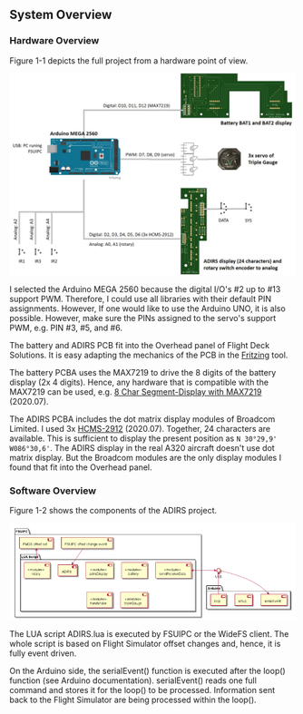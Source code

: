 ## System Overview

### Hardware Overview

Figure 1-1 depicts the full project from a hardware point of view.

![Fig. 1-1 System Overview](images/overview.jpg)

I selected the Arduino MEGA 2560 because the digital I/O's #2 up to #13 support PWM. Therefore, I could use all 
libraries with their default PIN assignments. However, If one would like to use the Arduino UNO, it  is also possible. 
However, make sure the PINs assigned to the servo's support PWM, e.g. PIN #3, #5, and #6.

The battery and ADIRS PCB fit into the Overhead panel of Flight Deck Solutions. It is easy adapting the mechanics of the 
PCB in the [Fritzing](https://fritzing.org/) tool.

The battery PCBA uses the MAX7219 to drive the 8 digits of the battery display (2x 4 digits). Hence, any hardware that 
is compatible with the MAX7219 can be used, e.g. 
[8 Char Segment-Display with MAX7219](https://www.play-zone.ch/en/8-zeichen-segment-display-mit-max7219.html?___from_store=de) 
(2020.07).

The ADIRS PCBA includes the dot matrix display modules of Broadcom Limited. I used 3x 
[HCMS-2912](https://www.digikey.ch/product-detail/en/broadcom-limited/HCMS-2912/516-1174-5-ND/637438) (2020.07). 
Together, 24 characters are available. This is sufficient to display the present position as ` N 30°29,9'  W086°30,6' `. 
The ADIRS display in the real A320 aircraft doesn't use dot matrix display. But the Broadcom modules are the only 
display modules I found that fit into the Overhead panel. 

### Software Overview

Figure 1-2 shows the components of the ADIRS project.

![Fig. 1-2 Software Overview](images/softwareOverview.png)

The LUA script ADIRS.lua is executed by FSUIPC or the WideFS client. The whole script is based on Flight Simulator 
offset changes and, hence, it is fully event driven.

On the Arduino side, the serialEvent() function is executed after the loop() function (see Arduino documentation). 
serialEvent() reads one full command and stores it for the loop() to be processed. Information sent back to the Flight 
Simulator are being processed within the loop().
